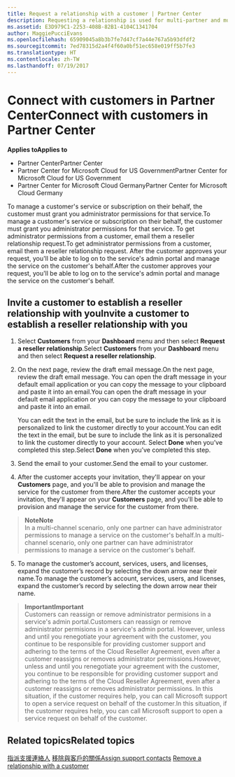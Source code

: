 ```yaml
---
title: Request a relationship with a customer | Partner Center
description: Requesting a relationship is used for multi-partner and multi-channel scenarios. It's also useful if a customer removes your delegated admin privileges and you need to restore them to provide provisioning or support.
ms.assetid: E3D979C1-2253-408B-82B1-4104C1341704
author: MaggiePucciEvans
ms.openlocfilehash: 65909045a8b3b7fe7d47cf7a44e767a5b93dfdf2
ms.sourcegitcommit: 7ed78315d2a4f4f60a0bf51ec658e019ff5b7fe3
ms.translationtype: HT
ms.contentlocale: zh-TW
ms.lasthandoff: 07/19/2017
---
```

# <a name="connect-with-customers-in-partner-center"></a><span data-ttu-id="02306-104">Connect with customers in Partner Center</span><span class="sxs-lookup"><span data-stu-id="02306-104">Connect with customers in Partner Center</span></span>

**<span data-ttu-id="02306-105">Applies to</span><span class="sxs-lookup"><span data-stu-id="02306-105">Applies to</span></span>**

-  <span data-ttu-id="02306-106">Partner Center</span><span class="sxs-lookup"><span data-stu-id="02306-106">Partner Center</span></span>
-  <span data-ttu-id="02306-107">Partner Center for Microsoft Cloud for US Government</span><span class="sxs-lookup"><span data-stu-id="02306-107">Partner Center for Microsoft Cloud for US Government</span></span>
-  <span data-ttu-id="02306-108">Partner Center for Microsoft Cloud Germany</span><span class="sxs-lookup"><span data-stu-id="02306-108">Partner Center for Microsoft Cloud Germany</span></span>

<span data-ttu-id="02306-109">To manage a customer's service or subscription on their behalf, the customer must grant you administrator permissions for that service.</span><span class="sxs-lookup"><span data-stu-id="02306-109">To manage a customer's service or subscription on their behalf, the customer must grant you administrator permissions for that service.</span></span> <span data-ttu-id="02306-110">To get administrator permissions from a customer, email them a reseller relationship request.</span><span class="sxs-lookup"><span data-stu-id="02306-110">To get administrator permissions from a customer, email them a reseller relationship request.</span></span> <span data-ttu-id="02306-111">After the customer approves your request, you'll be able to log on to the service's admin portal and manage the service on the customer's behalf.</span><span class="sxs-lookup"><span data-stu-id="02306-111">After the customer approves your request, you'll be able to log on to the service's admin portal and manage the service on the customer's behalf.</span></span> 

## <a name="invite-a-customer-to-establish-a-reseller-relationship-with-you"></a><span data-ttu-id="02306-112">Invite a customer to establish a reseller relationship with you</span><span class="sxs-lookup"><span data-stu-id="02306-112">Invite a customer to establish a reseller relationship with you</span></span>

1.  <span data-ttu-id="02306-113">Select **Customers** from your **Dashboard** menu and then select **Request a reseller relationship**.</span><span class="sxs-lookup"><span data-stu-id="02306-113">Select **Customers** from your **Dashboard** menu and then select **Request a reseller relationship**.</span></span>

2.  <span data-ttu-id="02306-114">On the next page, review the draft email message.</span><span class="sxs-lookup"><span data-stu-id="02306-114">On the next page, review the draft email message.</span></span> <span data-ttu-id="02306-115">You can open the draft message in your default email application or you can copy the message to your clipboard and paste it into an email.</span><span class="sxs-lookup"><span data-stu-id="02306-115">You can open the draft message in your default email application or you can copy the message to your clipboard and paste it into an email.</span></span> 

    <span data-ttu-id="02306-116">You can edit the text in the email, but be sure to include the link as it is personalized to link the customer directly to your account.</span><span class="sxs-lookup"><span data-stu-id="02306-116">You can edit the text in the email, but be sure to include the link as it is personalized to link the customer directly to your account.</span></span> <span data-ttu-id="02306-117">Select **Done** when you’ve completed this step.</span><span class="sxs-lookup"><span data-stu-id="02306-117">Select **Done** when you’ve completed this step.</span></span>

3.  <span data-ttu-id="02306-118">Send the email to your customer.</span><span class="sxs-lookup"><span data-stu-id="02306-118">Send the email to your customer.</span></span>

4.  <span data-ttu-id="02306-119">After the customer accepts your invitation, they'll appear on your **Customers** page, and you'll be able to provision and manage the service for the customer from there.</span><span class="sxs-lookup"><span data-stu-id="02306-119">After the customer accepts your invitation, they'll appear on your **Customers** page, and you'll be able to provision and manage the service for the customer from there.</span></span>

 >**<span data-ttu-id="02306-120">Note</span><span class="sxs-lookup"><span data-stu-id="02306-120">Note</span></span>**<br>
    <span data-ttu-id="02306-121">In a multi-channel scenario, only one partner can have administrator permissions to manage a service on the customer's behalf.</span><span class="sxs-lookup"><span data-stu-id="02306-121">In a multi-channel scenario, only one partner can have administrator permissions to manage a service on the customer's behalf.</span></span> 

5.  <span data-ttu-id="02306-122">To manage the customer’s account, services, users, and licenses, expand the customer’s record by selecting the down arrow near their name.</span><span class="sxs-lookup"><span data-stu-id="02306-122">To manage the customer’s account, services, users, and licenses, expand the customer’s record by selecting the down arrow near their name.</span></span>


>**<span data-ttu-id="02306-123">Important</span><span class="sxs-lookup"><span data-stu-id="02306-123">Important</span></span>**<br>
<span data-ttu-id="02306-124">Customers can reassign or remove administrator permisions in a service's admin portal.</span><span class="sxs-lookup"><span data-stu-id="02306-124">Customers can reassign or remove administrator permisions in a service's admin portal.</span></span> <span data-ttu-id="02306-125">However, unless and until you renegotiate your agreement with the customer, you continue to be responsible for providing customer support and adhering to the terms of the Cloud Reseller Agreement, even after a customer reassigns or removes administrator permissions.</span><span class="sxs-lookup"><span data-stu-id="02306-125">However, unless and until you renegotiate your agreement with the customer, you continue to be responsible for providing customer support and adhering to the terms of the Cloud Reseller Agreement, even after a customer reassigns or removes administrator permissions.</span></span> <span data-ttu-id="02306-126">In this situation, if the customer requires help, you can call Microsoft support to open a service request on behalf of the customer.</span><span class="sxs-lookup"><span data-stu-id="02306-126">In this situation, if the customer requires help, you can call Microsoft support to open a service request on behalf of the customer.</span></span>

## <a name="related-topics"></a><span data-ttu-id="02306-127">Related topics</span><span class="sxs-lookup"><span data-stu-id="02306-127">Related topics</span></span>

<span data-ttu-id="02306-128">[指派支援連絡人](assign-support-contacts.md)
[移除與客戶的關係](remove-a-relationship.md)</span><span class="sxs-lookup"><span data-stu-id="02306-128">[Assign support contacts](assign-support-contacts.md)
[Remove a relationship with a customer](remove-a-relationship.md)</span></span>